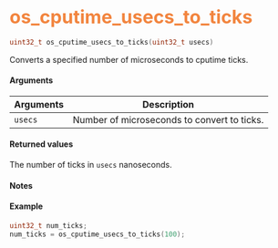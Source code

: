 ## <font color="F2853F" style="font-size:24pt">os_cputime_usecs_to_ticks</font>

```c
uint32_t os_cputime_usecs_to_ticks(uint32_t usecs)
```
Converts a specified number of microseconds to cputime ticks.

#### Arguments

| Arguments | Description |
|-----------|-------------|
| `usecs` |  Number of microseconds to convert to ticks.


#### Returned values
The number of ticks in `usecs` nanoseconds.

#### Notes

#### Example
```c
uint32_t num_ticks;
num_ticks = os_cputime_usecs_to_ticks(100);
```
